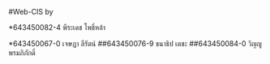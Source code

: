 #Web-CIS by 

*643450082-4 พีระเดช โพธิ์หล้า

*643450067-0 เจษฎา ลีรัตน์
##643450076-9 ธนาธิป เตชะ
##643450084-0  วิญญู พรมภิภักดิ์


